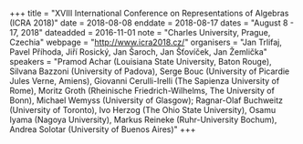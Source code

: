 +++
title = "XVIII International Conference on Representations of Algebras (ICRA 2018)"
date = 2018-08-08
enddate = 2018-08-17
dates = "August 8 - 17, 2018"
dateadded = 2016-11-01
note = "Charles University, Prague, Czechia"
webpage = "http://www.icra2018.cz/"
organisers = "Jan Trlifaj, Pavel P&#345;íhoda, Ji&#345;í Rosický, Jan Šaroch, Jan Š&#357;oví&#269;ek, Jan Žemli&#269;ka"
speakers = "Pramod Achar (Louisiana State University, Baton Rouge), Silvana Bazzoni (University of Padova), Serge Bouc (University of Picardie Jules Verne, Amiens), Giovanni Cerulli-Irelli (The Sapienza University of Rome), Moritz Groth (Rheinische Friedrich-Wilhelms, The University of Bonn), Michael Wemyss (University of Glasgow); Ragnar-Olaf Buchweitz  (University of Toronto), Ivo Herzog (The Ohio State University), Osamu Iyama (Nagoya University), Markus Reineke (Ruhr-University Bochum), Andrea Solotar (University of Buenos Aires)"
+++
